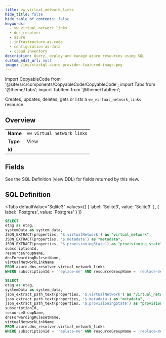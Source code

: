 ```yaml
--- 
title: vw_virtual_network_links
hide_title: false
hide_table_of_contents: false
keywords:
  - vw_virtual_network_links
  - dns_resolver
  - azure
  - infrastructure-as-code
  - configuration-as-data
  - cloud inventory
description: Query, deploy and manage azure resources using SQL
custom_edit_url: null
image: /img/stackql-azure-provider-featured-image.png
---
```


import CopyableCode from '@site/src/components/CopyableCode/CopyableCode';
import Tabs from '@theme/Tabs';
import TabItem from '@theme/TabItem';

Creates, updates, deletes, gets or lists a <code>vw_virtual_network_links</code> resource.

## Overview
<table><tbody>
<tr><td><b>Name</b></td><td><code>vw_virtual_network_links</code></td></tr>
<tr><td><b>Type</b></td><td>View</td></tr>
<tr><td><b>Id</b></td><td><CopyableCode code="azure.dns_resolver.vw_virtual_network_links" /></td></tr>
</tbody></table>

## Fields

See the SQL Definition (view DDL) for fields returned by this view.

## SQL Definition

<Tabs
defaultValue="Sqlite3"
values={[
{ label: 'Sqlite3', value: 'Sqlite3' },
{ label: 'Postgres', value: 'Postgres' }
]}
>
<TabItem value="Sqlite3">

```sql
SELECT
etag as etag,
systemData as system_data,
JSON_EXTRACT(properties, '$.virtualNetwork') as "virtual_network",
JSON_EXTRACT(properties, '$.metadata') as "metadata",
JSON_EXTRACT(properties, '$.provisioningState') as "provisioning_state",
subscriptionId,
resourceGroupName,
dnsForwardingRulesetName,
virtualNetworkLinkName
FROM azure.dns_resolver.virtual_network_links
WHERE subscriptionId = 'replace-me' AND resourceGroupName = 'replace-me' AND dnsForwardingRulesetName = 'replace-me';
```

</TabItem>
<TabItem value="Postgres">

```sql
SELECT
etag as etag,
systemData as system_data,
json_extract_path_text(properties, '$.virtualNetwork') as "virtual_network",
json_extract_path_text(properties, '$.metadata') as "metadata",
json_extract_path_text(properties, '$.provisioningState') as "provisioning_state",
subscriptionId,
resourceGroupName,
dnsForwardingRulesetName,
virtualNetworkLinkName
FROM azure.dns_resolver.virtual_network_links
WHERE subscriptionId = 'replace-me' AND resourceGroupName = 'replace-me' AND dnsForwardingRulesetName = 'replace-me';
```

</TabItem>
</Tabs>
